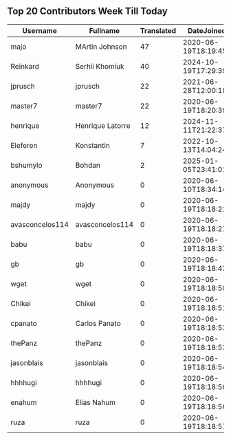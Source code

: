 ## Top 20 Contributors Week Till Today ##
|Username|Fullname|Translated|DateJoined|Language|
|--------|--------|----------|----------|-------|
|majo|MArtin Johnson|47|2020-06-19T18:19:45Z|sv|
|Reinkard|Serhii Khomiuk|40|2024-10-19T17:29:39.|uk|
|jprusch|jprusch|22|2021-06-28T12:00:18.|de|
|master7|master7|22|2020-06-19T18:20:39.|pl|
|henrique|Henrique Latorre|12|2024-11-11T21:22:37.|pt_BR|
|Eleferen|Konstantin|7|2022-10-13T14:04:24Z|ru|
|bshumylo|Bohdan|2|2025-01-05T23:41:01.||
|anonymous|Anonymous|0|2020-06-10T18:34:14.||
|majdy|majdy|0|2020-06-19T18:18:21.||
|avasconcelos114|avasconcelos114|0|2020-06-19T18:18:27Z||
|babu|babu|0|2020-06-19T18:18:37.||
|gb|gb|0|2020-06-19T18:18:43.||
|wget|wget|0|2020-06-19T18:18:50Z|ro|
|Chikei|Chikei|0|2020-06-19T18:18:51Z|zh_Hant|
|cpanato|Carlos Panato|0|2020-06-19T18:18:53Z||
|thePanz|thePanz|0|2020-06-19T18:18:53Z||
|jasonblais|jasonblais|0|2020-06-19T18:18:54Z||
|hhhhugi|hhhhugi|0|2020-06-19T18:18:56.||
|enahum|Elias  Nahum|0|2020-06-19T18:18:56Z|es|
|ruza|ruza|0|2020-06-19T18:18:57.||
